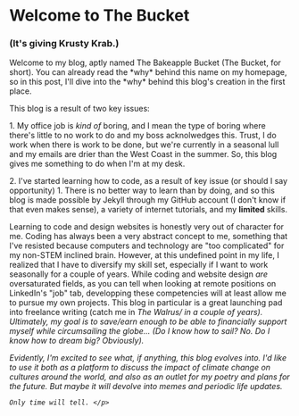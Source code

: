 <h1>Welcome to The Bucket</h1>

<h3>(It's giving Krusty Krab.) </h3>

<p>Welcome to my blog, aptly named The Bakeapple Bucket (The Bucket, for short). You can already read the *why* behind this name on my homepage, so in this post, I'll dive into the *why* behind this blog's creation in the first place.</p>

<p>This blog is a result of two key issues:</p>
    
<p>1. My office job is <i>kind of</i> boring, and I mean the type of boring where there's little to no work to do and my boss acknolwedges this. Trust, I do work when there is work to be done, but we're currently in a seasonal lull and my emails are drier than the West Coast in the summer. So, this blog gives me something to do when I'm at my desk.</p>

<p>2. I've started learning how to code, as a result of key issue (or should I say opportunity) 1. There is no better way to learn than by doing, and so this blog is made possible by Jekyll through my GitHub account (I don't know if that even makes sense), a variety of internet tutorials, and my <b>limited</b> skills.</p>

<p>Learning to code and design websites is honestly very out of character for me. Coding has always been a very abstract concept to me, something that I've resisted because computers and technology are "too complicated" for my non-STEM inclined brain. However, at this undefined point in my life, I realized that I have to diversify my skill set, especially if I want to work seasonally for a couple of years. While coding and website design <em>are</em> oversaturated fields, as you can tell when looking at remote positions on LinkedIn's "job" tab, developping these competencies will at least allow me to pursue my own projects. This blog in particular is a great launching pad into freelance writing (catch me in <i>The Walrus/<i> in a couple of years). Ultimately, my goal is to save/earn enough to be able to financially support myself while circumsailing the globe... (Do I know how to sail? No. Do I know how to dream big? Obviously). </p>

<p>Evidently, I'm excited to see what, if anything, this blog evolves into. I'd like to use it both as a platform to discuss the impact of climate change on cultures around the world, and also as an outlet for my poetry and plans for the future. But maybe it will devolve into memes and periodic life updates. 
    
    Only time will tell. </p>
